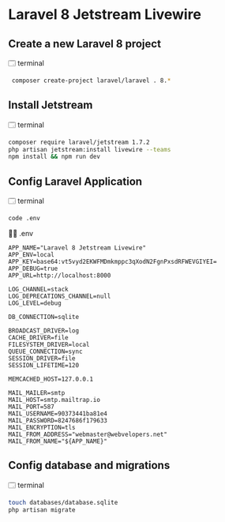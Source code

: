 # Laravel 8 Jetstream Livewire

## Create a new Laravel 8 project

🗔 terminal

```bash
 composer create-project laravel/laravel . 8.*
```

## Install Jetstream

🗔 terminal

```bash
composer require laravel/jetstream 1.7.2
php artisan jetstream:install livewire --teams
npm install && npm run dev
```

## Config Laravel Application

🗔 terminal

```bash
code .env
```

✍🏻 .env

```env
APP_NAME="Laravel 8 Jetstream Livewire"
APP_ENV=local
APP_KEY=base64:vt5vyd2EKWFMDmkmppc3qXodN2FgnPxsdRFWEVGIYEI=
APP_DEBUG=true
APP_URL=http://localhost:8000

LOG_CHANNEL=stack
LOG_DEPRECATIONS_CHANNEL=null
LOG_LEVEL=debug

DB_CONNECTION=sqlite

BROADCAST_DRIVER=log
CACHE_DRIVER=file
FILESYSTEM_DRIVER=local
QUEUE_CONNECTION=sync
SESSION_DRIVER=file
SESSION_LIFETIME=120

MEMCACHED_HOST=127.0.0.1

MAIL_MAILER=smtp
MAIL_HOST=smtp.mailtrap.io
MAIL_PORT=587
MAIL_USERNAME=90373441ba81e4
MAIL_PASSWORD=8247686f179633
MAIL_ENCRYPTION=tls
MAIL_FROM_ADDRESS="webmaster@webvelopers.net"
MAIL_FROM_NAME="${APP_NAME}"
```

## Config database and migrations

🗔 terminal

```bash
touch databases/database.sqlite
php artisan migrate
```
